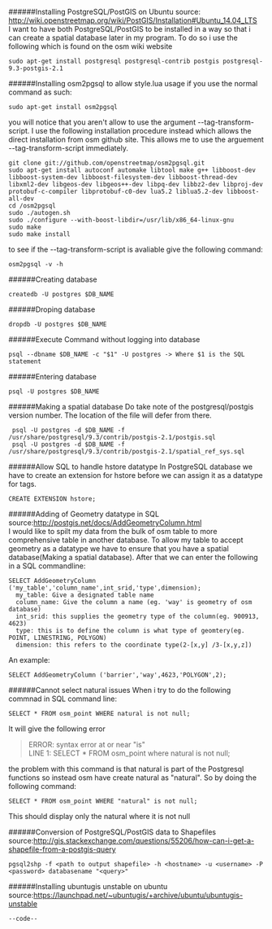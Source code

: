 ######Installing PostgreSQL/PostGIS on Ubuntu
source: http://wiki.openstreetmap.org/wiki/PostGIS/Installation#Ubuntu_14.04_LTS  
I want to have both PostgreSQL/PostGIS to be installed in a way so that i can create a spatial database later in my program. To do so i use the following which is found on the osm wiki website
```
sudo apt-get install postgresql postgresql-contrib postgis postgresql-9.3-postgis-2.1
```

######Installing osm2pgsql to allow style.lua usage
if you use the normal command as such: 
```
sudo apt-get install osm2pgsql
```
you will notice that you aren't allow to use the argument --tag-transform-script. I use the following installation procedure instead which allows the direct installation from osm github site. This allows me to use the arguement --tag-transform-script immediately.
```
git clone git://github.com/openstreetmap/osm2pgsql.git
sudo apt-get install autoconf automake libtool make g++ libboost-dev libboost-system-dev libboost-filesystem-dev libboost-thread-dev libxml2-dev libgeos-dev libgeos++-dev libpq-dev libbz2-dev libproj-dev protobuf-c-compiler libprotobuf-c0-dev lua5.2 liblua5.2-dev libboost-all-dev
cd /osm2pgsql
sudo ./autogen.sh
sudo ./configure --with-boost-libdir=/usr/lib/x86_64-linux-gnu
sudo make
sudo make install
```
to see if the --tag-transform-script is avaliable give the following command:
```
osm2pgsql -v -h
```

######Creating database
``` 
createdb -U postgres $DB_NAME
```

######Droping database
``` 
dropdb -U postgres $DB_NAME
```

######Execute Command without logging into database
``` 
psql --dbname $DB_NAME -c "$1" -U postgres -> Where $1 is the SQL statement
```

######Entering database
``` 
psql -U postgres $DB_NAME
```

######Making a spatial database
Do take note of the postgresql/postgis version number. The location of the file will defer from there.
```
 psql -U postgres -d $DB_NAME -f /usr/share/postgresql/9.3/contrib/postgis-2.1/postgis.sql 
 psql -U postgres -d $DB_NAME -f /usr/share/postgresql/9.3/contrib/postgis-2.1/spatial_ref_sys.sql
```

######Allow SQL to handle hstore datatype
In PostgreSQL database we have to create an extension for hstore before we can assign it as a datatype for tags.
```
CREATE EXTENSION hstore;
```

######Adding of Geometry datatype in SQL
source:http://postgis.net/docs/AddGeometryColumn.html  
I would like to spilt my data from the bulk of osm table to more comprehensive table in another database. To allow my table to accept geometry as a datatype we have to ensure that you have a spatial database(Making a spatial database). After that we can enter the following in a SQL commandline:
```
SELECT AddGeometryColumn ('my_table','column_name',int_srid,'type',dimension);
  my_table: Give a designated table name
  column_name: Give the column a name (eg. 'way' is geometry of osm database)
  int_srid: this supplies the geometry type of the column(eg. 900913, 4623)
  type: this is to define the column is what type of geomtery(eg. POINT, LINESTRING, POLYGON)
  dimension: this refers to the coordinate type(2-[x,y] /3-[x,y,z])
```
An example:
```
SELECT AddGeometryColumn ('barrier','way',4623,'POLYGON',2);
```

######Cannot select natural issues
When i try to do the following commnad in SQL command line:
```
SELECT * FROM osm_point WHERE natural is not null;
```
It will give the following error
>ERROR:  syntax error at or near "is"  
>LINE 1: SELECT * FROM osm_point where natural is not null;  

the problem with this command is that natural is part of the Postgresql functions so instead osm have create natural as "natural". So by doing the following command:
```
SELECT * FROM osm_point WHERE "natural" is not null;
```
This should display only the natural where it is not null

######Conversion of PostgreSQL/PostGIS data to Shapefiles
source:http://gis.stackexchange.com/questions/55206/how-can-i-get-a-shapefile-from-a-postgis-query
```
pgsql2shp -f <path to output shapefile> -h <hostname> -u <username> -P <password> databasename "<query>"
```
######Installing ubuntugis unstable on ubuntu
source:https://launchpad.net/~ubuntugis/+archive/ubuntu/ubuntugis-unstable
```
--code--
```
